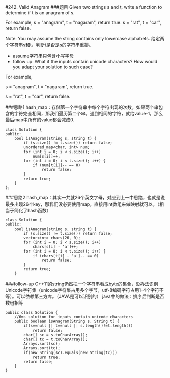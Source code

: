 #242. Valid Anagram
###题目
Given two strings s and t, write a function to determine if t is an anagram of s.

For example,
s = "anagram", t = "nagaram", return true.
s = "rat", t = "car", return false.

Note:
You may assume the string contains only lowercase alphabets.
给定两个字符串s和t，判断t是否是s的字符串重排。
 - assume字符串只包含小写字母
 - follow up: What if the inputs contain unicode characters? How would you adapt your solution to such case?

For example,

s = "anagram", t = "nagaram", return true.

s = "rat", t = "car", return false.

###思路1
hash_map：存储第一个字符串中每个字符出现的次数。如果两个串包含的字符完全相同，那我们遍历第二个串，遇到相同的字符，就给value-1，那么最后map中所有的value都会减成0.

```
class Solution {
public:
    bool isAnagram(string s, string t) {
        if (s.size() != t.size()) return false;
        unordered_map<char, int> num;
        for (int i = 0; i < s.size(); i++)
            num[s[i]]++;
        for (int i = 0; i < t.size(); i++) {
            if (num[t[i]]-- == 0)
                return false;
        }
        return true;
    }
};
```


###思路2
hash_map：其实一共就26个英文字母，对应到上一中思路，也就是说最多出现26个key，那我们没必要使用map，直接用int数组来做映射就可以。（相当于简化了hash函数）

```
class Solution {
public:
    bool isAnagram(string s, string t) {
        if (s.size() != t.size()) return false;
        vector<int> chars(26, 0);
        for (int i = 0; i < s.size(); i++)
            chars[s[i] - 'a']++;
        for (int i = 0; i < t.size(); i++) {
            if (chars[t[i] - 'a']-- == 0)
                return false;
        }
        return true;
    }
```


###follow-up
C++11的string仍然把一个字符串看成byte的集合，没办法识别Unicode字符集（unicode字符集占用多个字节，utf-8编码字符占用1-4个字符不等）。可以依赖第三方库。（JAVA是可以识别的）
java中的做法：排序后判断是否数组相等
```
public class Solution {
    //6ms solution for inputs contain unicode characters
    public boolean isAnagram(String s, String t) {
        if(s==null || t==null || s.length()!=t.length())
            return false;
        char[] sc = s.toCharArray();
        char[] tc = t.toCharArray();
        Arrays.sort(sc);
        Arrays.sort(tc);
        if(new String(sc).equals(new String(tc)))
            return true;
        return false;
    }
}
```
